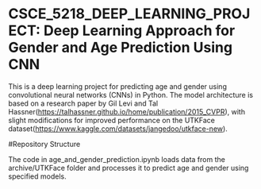 # CSCE_5218_DEEP_LEARNING_PROJECT: Deep Learning Approach for Gender and Age Prediction Using CNN

This is a deep learning project for predicting age and gender using convolutional neural networks (CNNs) in Python. The model architecture is based on a research paper by Gil Levi and Tal Hassner(https://talhassner.github.io/home/publication/2015_CVPR), with slight modifications for improved performance on the UTKFace dataset(https://www.kaggle.com/datasets/jangedoo/utkface-new).

#Repository Structure

The code in age_and_gender_prediction.ipynb loads data from the archive/UTKFace folder and processes it to predict age and gender using specified models.



